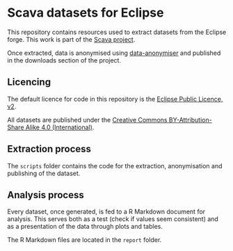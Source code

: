 
# Scava datasets for Eclipse

This repository contains resources used to extract datasets from the Eclipse forge. This work is part of the [Scava project](https://projects.eclipse.org/projects/technology.scava).

Once extracted, data is anonymised using [data-anonymiser](https://github.com/borisbaldassari/data-anonymiser) and published in the downloads section of the project.

## Licencing

The default licence for code in this repository is the [Eclipse Public Licence, v2](https://www.eclipse.org/legal/epl-2.0/).

All datasets are published under the [Creative Commons BY-Attribution-Share Alike 4.0 (International)](https://creativecommons.org/licenses/by-sa/4.0/).

## Extraction process

The `scripts` folder contains the code for the extraction, anonymisation and publishing of the dataset.

## Analysis process

Every dataset, once generated, is fed to a R Markdown document for analysis. This serves both as a test (check if values seem consistent) and as a presentation of the data through plots and tables.

The R Markdown files are located in the `report` folder.
